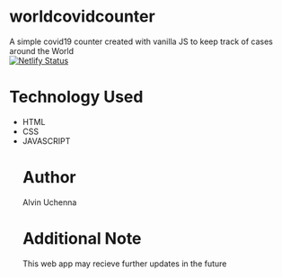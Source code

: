 # worldcovidcounter
A simple covid19 counter created with vanilla JS to keep track of cases around the World <br/>
[![Netlify Status](https://api.netlify.com/api/v1/badges/ad1dac82-7bb3-4104-8a84-4564ad549527/deploy-status)](https://app.netlify.com/sites/worldcovid19counter/deploys)

# Technology Used
<ul>
<li> HTML</li>
<li> CSS</li>
<li> JAVASCRIPT</>

# Author
Alvin Uchenna

# Additional Note
This web app may recieve further updates in the future

